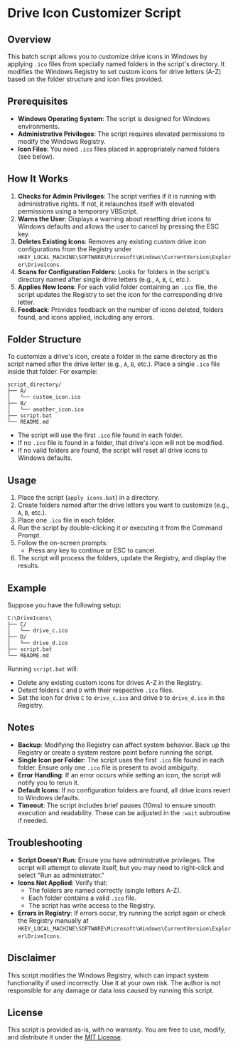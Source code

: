 # Drive Icon Customizer Script

## Overview
This batch script allows you to customize drive icons in Windows by applying `.ico` files from specially named folders in the script's directory. It modifies the Windows Registry to set custom icons for drive letters (A-Z) based on the folder structure and icon files provided.

## Prerequisites
- **Windows Operating System**: The script is designed for Windows environments.
- **Administrative Privileges**: The script requires elevated permissions to modify the Windows Registry.
- **Icon Files**: You need `.ico` files placed in appropriately named folders (see below).

## How It Works
1. **Checks for Admin Privileges**: The script verifies if it is running with administrative rights. If not, it relaunches itself with elevated permissions using a temporary VBScript.
2. **Warns the User**: Displays a warning about resetting drive icons to Windows defaults and allows the user to cancel by pressing the ESC key.
3. **Deletes Existing Icons**: Removes any existing custom drive icon configurations from the Registry under `HKEY_LOCAL_MACHINE\SOFTWARE\Microsoft\Windows\CurrentVersion\Explorer\DriveIcons`.
4. **Scans for Configuration Folders**: Looks for folders in the script's directory named after single drive letters (e.g., `A`, `B`, `C`, etc.).
5. **Applies New Icons**: For each valid folder containing an `.ico` file, the script updates the Registry to set the icon for the corresponding drive letter.
6. **Feedback**: Provides feedback on the number of icons deleted, folders found, and icons applied, including any errors.

## Folder Structure
To customize a drive's icon, create a folder in the same directory as the script named after the drive letter (e.g., `A`, `B`, etc.). Place a single `.ico` file inside that folder. For example:
```
script_directory/
├── A/
│   └── custom_icon.ico
├── B/
│   └── another_icon.ico
├── script.bat
└── README.md
```
- The script will use the first `.ico` file found in each folder.
- If no `.ico` file is found in a folder, that drive's icon will not be modified.
- If no valid folders are found, the script will reset all drive icons to Windows defaults.

## Usage
1. Place the script (`apply icons.bat`) in a directory.
2. Create folders named after the drive letters you want to customize (e.g., `A`, `B`, etc.).
3. Place one `.ico` file in each folder.
4. Run the script by double-clicking it or executing it from the Command Prompt.
5. Follow the on-screen prompts:
   - Press any key to continue or ESC to cancel.
6. The script will process the folders, update the Registry, and display the results.

## Example
Suppose you have the following setup:
```
C:\DriveIcons\
├── C/
│   └── drive_c.ico
├── D/
│   └── drive_d.ico
├── script.bat
└── README.md
```
Running `script.bat` will:
- Delete any existing custom icons for drives A-Z in the Registry.
- Detect folders `C` and `D` with their respective `.ico` files.
- Set the icon for drive `C` to `drive_c.ico` and drive `D` to `drive_d.ico` in the Registry.

## Notes
- **Backup**: Modifying the Registry can affect system behavior. Back up the Registry or create a system restore point before running the script.
- **Single Icon per Folder**: The script uses the first `.ico` file found in each folder. Ensure only one `.ico` file is present to avoid ambiguity.
- **Error Handling**: If an error occurs while setting an icon, the script will notify you to rerun it.
- **Default Icons**: If no configuration folders are found, all drive icons revert to Windows defaults.
- **Timeout**: The script includes brief pauses (10ms) to ensure smooth execution and readability. These can be adjusted in the `:wait` subroutine if needed.

## Troubleshooting
- **Script Doesn't Run**: Ensure you have administrative privileges. The script will attempt to elevate itself, but you may need to right-click and select "Run as administrator."
- **Icons Not Applied**: Verify that:
  - The folders are named correctly (single letters A-Z).
  - Each folder contains a valid `.ico` file.
  - The script has write access to the Registry.
- **Errors in Registry**: If errors occur, try running the script again or check the Registry manually at `HKEY_LOCAL_MACHINE\SOFTWARE\Microsoft\Windows\CurrentVersion\Explorer\DriveIcons`.

## Disclaimer
This script modifies the Windows Registry, which can impact system functionality if used incorrectly. Use it at your own risk. The author is not responsible for any damage or data loss caused by running this script.

## License
This script is provided as-is, with no warranty. You are free to use, modify, and distribute it under the [MIT License](https://opensource.org/licenses/MIT).
